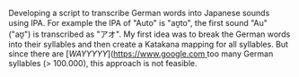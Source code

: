 Developing a script to transcribe German words into Japanese sounds using IPA. 
For example the IPA of "Auto" is "aʊ̯to", the first sound "Au" ("aʊ̯") is transcribed as "アオ". My first idea was to break the German words into their syllables and then create a Katakana mapping for all syllables. But since there are [*WAYYYYY*]([https://www.google.com ](https://german.stackexchange.com/questions/70223/how-many-different-syllables-does-the-german-language-have "How many different syllables does the German language have?") too many German syllables (> 100.000), this approach is not feasible.
